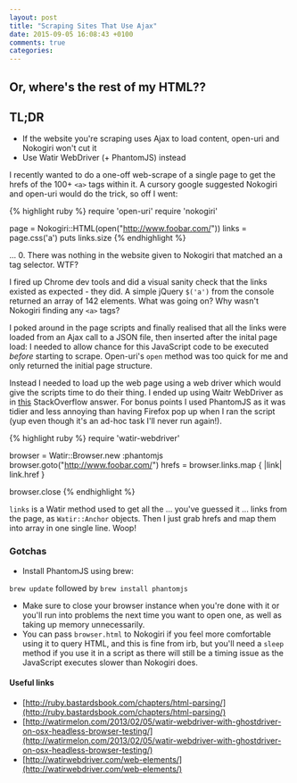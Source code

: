 ```yaml
---
layout: post
title: "Scraping Sites That Use Ajax"
date: 2015-09-05 16:08:43 +0100
comments: true
categories: 
---
```


## Or, where's the rest of my HTML??

<div class="tldr">
    <h2>TL;DR</h2>
    <ul>
        <li>If the website you're scraping uses Ajax to load content, open-uri and Nokogiri won't cut it</li>
        <li>Use Watir WebDriver (+ PhantomJS) instead</li>
    </ul>
</div>


I recently wanted to do a one-off web-scrape of a single page to get the hrefs of the 100+ `<a>` tags within it. A cursory google suggested Nokogiri and open-uri would do the trick, so off I went:

{% highlight ruby %}
require 'open-uri'
require 'nokogiri'

page = Nokogiri::HTML(open("http://www.foobar.com/"))
links = page.css('a')
puts links.size
{% endhighlight %}

... 0. There was nothing in the website given to Nokogiri that matched an a tag selector. WTF?

I fired up Chrome dev tools and did a visual sanity check that the links existed as expected - they did. A simple jQuery `$('a')` from the console returned an array of 142 elements. What was going on? Why wasn't Nokogiri finding any `<a>` tags?

I poked around in the page scripts and finally realised that all the links were loaded from an Ajax call to a JSON file, then inserted after the inital page load: I needed to allow chance for this JavaScript code to be executed _before_ starting to  scrape. Open-uri's `open` method was too quick for me and only returned the initial page structure.

Instead I needed to load up the web page using a web driver which would give the scripts time to do their thing. I ended up using Waitr WebDriver as in [this](http://stackoverflow.com/questions/13492449/watir-webdriver-phantomjs-and-ghostdriver) StackOverflow answer. For bonus points I used PhantomJS as it was tidier and less annoying than having Firefox pop up when I ran the script (yup even though it's an ad-hoc task I'll never run again!). 

{% highlight ruby %}
require 'watir-webdriver'

browser = Watir::Browser.new :phantomjs
browser.goto("http://www.foobar.com/")
hrefs = browser.links.map { |link| link.href }

browser.close
{% endhighlight %}

`links` is a Watir method used to get all the ... you've guessed it ... links from the page, as `Watir::Anchor` objects. Then I just grab hrefs and map them into array in one single line. Woop!


### Gotchas
* Install PhantomJS using brew:

`brew update` followed by `brew install phantomjs`

* Make sure to close your browser instance when you're done with it or you'll run into problems the next time you want to open one, as well as taking up memory unnecessarily.
* You can pass `browser.html` to Nokogiri if you feel more comfortable using it to query HTML, and this is fine from irb, but you'll need a `sleep` method if you use it in a script as there will still be a timing issue as the JavaScript executes slower than Nokogiri does.


#### Useful links
* [http://ruby.bastardsbook.com/chapters/html-parsing/](http://ruby.bastardsbook.com/chapters/html-parsing/)
* [http://watirmelon.com/2013/02/05/watir-webdriver-with-ghostdriver-on-osx-headless-browser-testing/](http://watirmelon.com/2013/02/05/watir-webdriver-with-ghostdriver-on-osx-headless-browser-testing/)
* [http://watirwebdriver.com/web-elements/](http://watirwebdriver.com/web-elements/)

